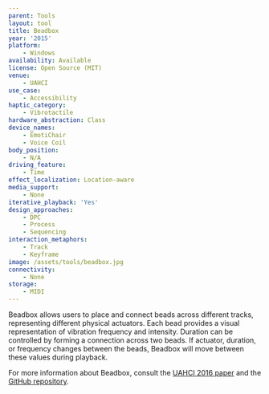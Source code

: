 ```yaml
---
parent: Tools
layout: tool
title: Beadbox
year: '2015'
platform:
    - Windows
availability: Available
license: Open Source (MIT)
venue:
    - UAHCI
use_case:
    - Accessibility
haptic_category:
    - Vibrotactile
hardware_abstraction: Class
device_names:
    - EmotiChair
    - Voice Coil
body_position:
    - N/A
driving_feature:
    - Time
effect_localization: Location-aware
media_support:
    - None
iterative_playback: 'Yes'
design_approaches:
    - DPC
    - Process
    - Sequencing
interaction_metaphors:
    - Track
    - Keyframe
image: /assets/tools/beadbox.jpg
connectivity:
    - None
storage:
    - MIDI
---
```

Beadbox allows users to place and connect beads across different tracks, representing different physical actuators.
Each bead provides a visual representation of vibration frequency and intensity.
Duration can be controlled by forming a connection across two beads.
If actuator, duration, or frequency changes between the beads, Beadbox will move between these values during playback.

For more information about Beadbox, consult the [UAHCI 2016 paper](https://doi.org/10.1007/978-3-319-40244-4_5) and the [GitHub repository](https://github.com/somang/TheBeadbox).
